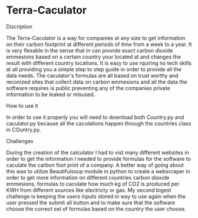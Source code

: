 # Terra-Caculator
Discription

The Terra-Caculator is a way for companies at any size to get information on their carbon footprint at different periods of time from a week to a year.
It is very flexable in the sense that in can provide exact carbon dioxide emmesions based on a certain country your located at and changes the 
result with different country locations. It is easy to use rquiring no tech skills at all providing you a simple step to step guide in order to provide
all the data needs. The caculator's formulas are all based on trust worthy and reconized sites that collect data on carbon emmesions and all the data the software
requires is public preventing any of the companies private information to be leaked or misused. 

How to use it

In order to use it properly you will need to download both Country.py and caculator.py because all the caculations happen through the countries class in COuntry.py.

Challenges

During the creation of the calculator I had to vist many different websites in order to get the information I needed to provide formulas for the software to caculate
the carbon foot print of a company. A better way of going about this was to utilize Beautifulsoup module in python to create a webscraper in order to get more information
on different countries carbon dioxide emmesions, formulas to caculate how much kg of CO2 is produced per KWH from different sources like electricty or gas. My second
bigest challenge is keeping the users inputs stored in way to use again when the user pressed the submit all button and to make sure that the software choose the 
correct set of formulas based on the country the user choose. 
